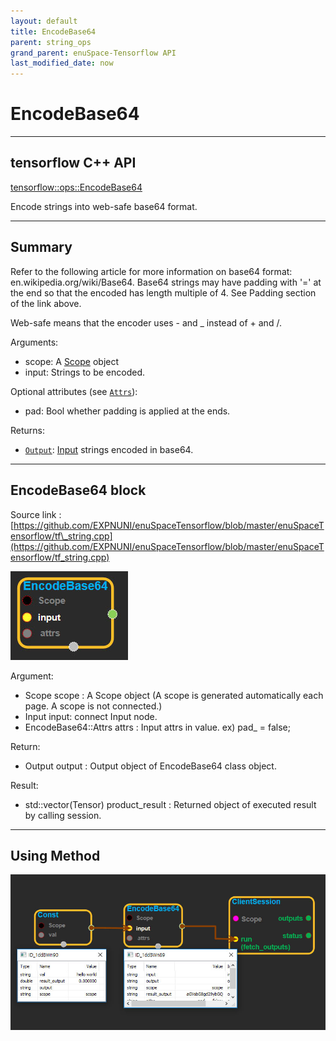 ```yaml
--- 
layout: default 
title: EncodeBase64 
parent: string_ops 
grand_parent: enuSpace-Tensorflow API 
last_modified_date: now 
--- 
```


# EncodeBase64

---

## tensorflow C++ API

[tensorflow::ops::EncodeBase64](https://www.tensorflow.org/api_docs/cc/class/tensorflow/ops/encode-base64)

Encode strings into web-safe base64 format.

---

## Summary

Refer to the following article for more information on base64 format: en.wikipedia.org/wiki/Base64. Base64 strings may have padding with '=' at the end so that the encoded has length multiple of 4. See Padding section of the link above.

Web-safe means that the encoder uses - and \_ instead of + and /.

Arguments:

* scope: A [Scope](https://www.tensorflow.org/api_docs/cc/class/tensorflow/scope.html#classtensorflow_1_1_scope) object
* input: Strings to be encoded.

Optional attributes \(see [`Attrs`](https://www.tensorflow.org/api_docs/cc/struct/tensorflow/ops/encode-base64/attrs.html#structtensorflow_1_1ops_1_1_encode_base64_1_1_attrs)\):

* pad: Bool whether padding is applied at the ends.

Returns:

* [`Output`](https://www.tensorflow.org/api_docs/cc/class/tensorflow/output.html#classtensorflow_1_1_output): [Input](https://www.tensorflow.org/api_docs/cc/class/tensorflow/input.html#classtensorflow_1_1_input) strings encoded in base64.

---

## EncodeBase64 block

Source link : [https://github.com/EXPNUNI/enuSpaceTensorflow/blob/master/enuSpaceTensorflow/tf\_string.cpp](https://github.com/EXPNUNI/enuSpaceTensorflow/blob/master/enuSpaceTensorflow/tf_string.cpp)

![](./assets/string_op/encodeBase64_2.jpg)

Argument:

* Scope scope : A Scope object \(A scope is generated automatically each page. A scope is not connected.\)
* Input input: connect  Input node.
* EncodeBase64::Attrs attrs : Input attrs in value. ex\) pad\_ = false;

Return:

* Output output : Output object of EncodeBase64 class object.

Result:

* std::vector\(Tensor\) product\_result : Returned object of executed result by calling session.

---

## Using Method

![](./assets/string_op/encodeBase64_1.jpg)

